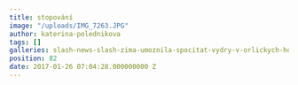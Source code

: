 ```yaml
---
title: stopování
image: "/uploads/IMG_7263.JPG"
author: katerina-polednikova
tags: []
galleries: slash-news-slash-zima-umoznila-spocitat-vydry-v-orlickych-horach
position: 82
date: 2017-01-26 07:04:28.000000000 Z
---
```

